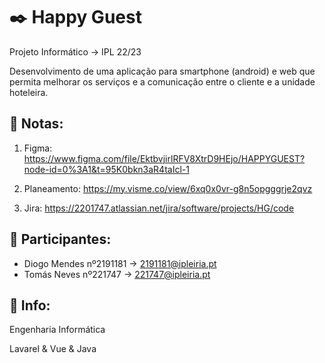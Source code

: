 # ✒️ Happy Guest
Projeto Informático -> IPL 22/23

Desenvolvimento de uma aplicação para smartphone (android) e web que permita 
melhorar os serviços e a comunicação entre o cliente e a unidade hoteleira.

## 📖 Notas:
1. Figma: https://www.figma.com/file/EktbvjirlRFV8XtrD9HEjo/HAPPYGUEST?node-id=0%3A1&t=95K0bkn3aR4taIcl-1

2. Planeamento: https://my.visme.co/view/6xq0x0vr-g8n5opgggrje2qvz

3. Jira: https://2201747.atlassian.net/jira/software/projects/HG/code

## 🧑 Participantes:
* Diogo Mendes nº2191181 -> 2191181@ipleiria.pt
* Tomás Neves nº221747 -> 221747@ipleiria.pt

## 🔧 Info:
Engenharia Informática

Lavarel & Vue & Java
